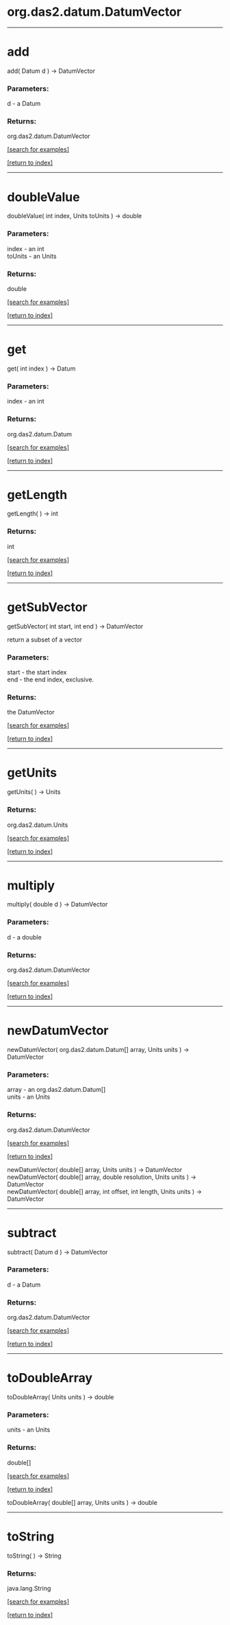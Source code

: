 # org.das2.datum.DatumVector
***
<a name="add"></a>
# add
add( Datum d ) &rarr; DatumVector



### Parameters:
d - a Datum

### Returns:
org.das2.datum.DatumVector


<a href="https://github.com/autoplot/dev/search?q=add&unscoped_q=add">[search for examples]</a>

<a href="https://github.com/autoplot/documentation/blob/master/javadoc/index-all.md">[return to index]</a>

***
<a name="doubleValue"></a>
# doubleValue
doubleValue( int index, Units toUnits ) &rarr; double



### Parameters:
index - an int
<br>toUnits - an Units

### Returns:
double


<a href="https://github.com/autoplot/dev/search?q=doubleValue&unscoped_q=doubleValue">[search for examples]</a>

<a href="https://github.com/autoplot/documentation/blob/master/javadoc/index-all.md">[return to index]</a>

***
<a name="get"></a>
# get
get( int index ) &rarr; Datum



### Parameters:
index - an int

### Returns:
org.das2.datum.Datum


<a href="https://github.com/autoplot/dev/search?q=get&unscoped_q=get">[search for examples]</a>

<a href="https://github.com/autoplot/documentation/blob/master/javadoc/index-all.md">[return to index]</a>

***
<a name="getLength"></a>
# getLength
getLength(  ) &rarr; int



### Returns:
int


<a href="https://github.com/autoplot/dev/search?q=getLength&unscoped_q=getLength">[search for examples]</a>

<a href="https://github.com/autoplot/documentation/blob/master/javadoc/index-all.md">[return to index]</a>

***
<a name="getSubVector"></a>
# getSubVector
getSubVector( int start, int end ) &rarr; DatumVector

return a subset of a vector

### Parameters:
start - the start index
<br>end - the end index, exclusive.

### Returns:
the DatumVector

<a href="https://github.com/autoplot/dev/search?q=getSubVector&unscoped_q=getSubVector">[search for examples]</a>

<a href="https://github.com/autoplot/documentation/blob/master/javadoc/index-all.md">[return to index]</a>

***
<a name="getUnits"></a>
# getUnits
getUnits(  ) &rarr; Units



### Returns:
org.das2.datum.Units


<a href="https://github.com/autoplot/dev/search?q=getUnits&unscoped_q=getUnits">[search for examples]</a>

<a href="https://github.com/autoplot/documentation/blob/master/javadoc/index-all.md">[return to index]</a>

***
<a name="multiply"></a>
# multiply
multiply( double d ) &rarr; DatumVector



### Parameters:
d - a double

### Returns:
org.das2.datum.DatumVector


<a href="https://github.com/autoplot/dev/search?q=multiply&unscoped_q=multiply">[search for examples]</a>

<a href="https://github.com/autoplot/documentation/blob/master/javadoc/index-all.md">[return to index]</a>

***
<a name="newDatumVector"></a>
# newDatumVector
newDatumVector( org.das2.datum.Datum[] array, Units units ) &rarr; DatumVector



### Parameters:
array - an org.das2.datum.Datum[]
<br>units - an Units

### Returns:
org.das2.datum.DatumVector


<a href="https://github.com/autoplot/dev/search?q=newDatumVector&unscoped_q=newDatumVector">[search for examples]</a>

<a href="https://github.com/autoplot/documentation/blob/master/javadoc/index-all.md">[return to index]</a>

newDatumVector( double[] array, Units units ) &rarr; DatumVector<br>
newDatumVector( double[] array, double resolution, Units units ) &rarr; DatumVector<br>
newDatumVector( double[] array, int offset, int length, Units units ) &rarr; DatumVector<br>
***
<a name="subtract"></a>
# subtract
subtract( Datum d ) &rarr; DatumVector



### Parameters:
d - a Datum

### Returns:
org.das2.datum.DatumVector


<a href="https://github.com/autoplot/dev/search?q=subtract&unscoped_q=subtract">[search for examples]</a>

<a href="https://github.com/autoplot/documentation/blob/master/javadoc/index-all.md">[return to index]</a>

***
<a name="toDoubleArray"></a>
# toDoubleArray
toDoubleArray( Units units ) &rarr; double



### Parameters:
units - an Units

### Returns:
double[]


<a href="https://github.com/autoplot/dev/search?q=toDoubleArray&unscoped_q=toDoubleArray">[search for examples]</a>

<a href="https://github.com/autoplot/documentation/blob/master/javadoc/index-all.md">[return to index]</a>

toDoubleArray( double[] array, Units units ) &rarr; double<br>
***
<a name="toString"></a>
# toString
toString(  ) &rarr; String



### Returns:
java.lang.String


<a href="https://github.com/autoplot/dev/search?q=toString&unscoped_q=toString">[search for examples]</a>

<a href="https://github.com/autoplot/documentation/blob/master/javadoc/index-all.md">[return to index]</a>


